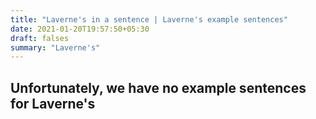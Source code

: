 ```yaml
---
title: "Laverne's in a sentence | Laverne's example sentences"
date: 2021-01-20T19:57:50+05:30
draft: falses
summary: "Laverne's"
---
```

## Unfortunately, we have no example sentences for Laverne's                 
